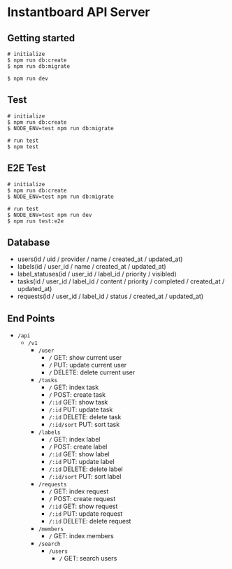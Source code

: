 # Instantboard API Server

## Getting started

```
# initialize
$ npm run db:create
$ npm run db:migrate

$ npm run dev
```

## Test

```
# initialize
$ npm run db:create
$ NODE_ENV=test npm run db:migrate

# run test
$ npm test
```

## E2E Test

```
# initialize
$ npm run db:create
$ NODE_ENV=test npm run db:migrate

# run test
$ NODE_ENV=test npm run dev
$ npm run test:e2e
```

## Database

- users(id / uid / provider / name / created_at / updated_at)
- labels(id / user_id / name / created_at / updated_at)
- label_statuses(id / user_id / label_id / priority / visibled)
- tasks(id / user_id / label_id / content / priority / completed / created_at / updated_at)
- requests(id / user_id / label_id / status / created_at / updated_at)

## End Points

- `/api`
  - `/v1`
    - `/user`
      - `/` GET: show current user
      - `/` PUT: update current user
      - `/` DELETE: delete current user
    - `/tasks`
      - `/` GET: index task
      - `/` POST: create task
      - `/:id` GET: show task
      - `/:id` PUT: update task
      - `/:id` DELETE: delete task
      - `/:id/sort` PUT: sort task
    - `/labels`
      - `/` GET: index label
      - `/` POST: create label
      - `/:id` GET: show label
      - `/:id` PUT: update label
      - `/:id` DELETE: delete label
      - `/:id/sort` PUT: sort label
    - `/requests`
      - `/` GET: index request
      - `/` POST: create request
      - `/:id` GET: show request
      - `/:id` PUT: update request
      - `/:id` DELETE: delete request
    - `/members`
      - `/` GET: index members
    - `/search`
      - `/users`
        - `/` GET: search users
